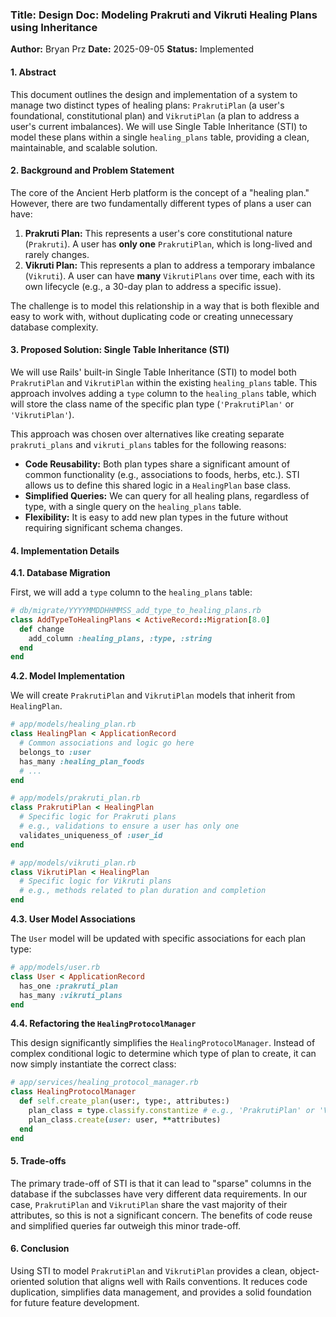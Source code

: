 ### **Title: Design Doc: Modeling Prakruti and Vikruti Healing Plans using Inheritance**

**Author:** Bryan Prz
**Date:** 2025-09-05
**Status:** Implemented

#### **1. Abstract**

This document outlines the design and implementation of a system to manage two distinct types of healing plans: `PrakrutiPlan` (a user's foundational, constitutional plan) and `VikrutiPlan` (a plan to address a user's current imbalances). We will use Single Table Inheritance (STI) to model these plans within a single `healing_plans` table, providing a clean, maintainable, and scalable solution.

#### **2. Background and Problem Statement**

The core of the Ancient Herb platform is the concept of a "healing plan." However, there are two fundamentally different types of plans a user can have:

1.  **Prakruti Plan:** This represents a user's core constitutional nature (`Prakruti`). A user has **only one** `PrakrutiPlan`, which is long-lived and rarely changes.
2.  **Vikruti Plan:** This represents a plan to address a temporary imbalance (`Vikruti`). A user can have **many** `VikrutiPlans` over time, each with its own lifecycle (e.g., a 30-day plan to address a specific issue).

The challenge is to model this relationship in a way that is both flexible and easy to work with, without duplicating code or creating unnecessary database complexity.

#### **3. Proposed Solution: Single Table Inheritance (STI)**

We will use Rails' built-in Single Table Inheritance (STI) to model both `PrakrutiPlan` and `VikrutiPlan` within the existing `healing_plans` table. This approach involves adding a `type` column to the `healing_plans` table, which will store the class name of the specific plan type (`'PrakrutiPlan'` or `'VikrutiPlan'`).

This approach was chosen over alternatives like creating separate `prakruti_plans` and `vikruti_plans` tables for the following reasons:

*   **Code Reusability:** Both plan types share a significant amount of common functionality (e.g., associations to foods, herbs, etc.). STI allows us to define this shared logic in a `HealingPlan` base class.
*   **Simplified Queries:** We can query for all healing plans, regardless of type, with a single query on the `healing_plans` table.
*   **Flexibility:** It is easy to add new plan types in the future without requiring significant schema changes.

#### **4. Implementation Details**

**4.1. Database Migration**

First, we will add a `type` column to the `healing_plans` table:

```ruby
# db/migrate/YYYYMMDDHHMMSS_add_type_to_healing_plans.rb
class AddTypeToHealingPlans < ActiveRecord::Migration[8.0]
  def change
    add_column :healing_plans, :type, :string
  end
end
```

**4.2. Model Implementation**

We will create `PrakrutiPlan` and `VikrutiPlan` models that inherit from `HealingPlan`.

```ruby
# app/models/healing_plan.rb
class HealingPlan < ApplicationRecord
  # Common associations and logic go here
  belongs_to :user
  has_many :healing_plan_foods
  # ...
end

# app/models/prakruti_plan.rb
class PrakrutiPlan < HealingPlan
  # Specific logic for Prakruti plans
  # e.g., validations to ensure a user has only one
  validates_uniqueness_of :user_id
end

# app/models/vikruti_plan.rb
class VikrutiPlan < HealingPlan
  # Specific logic for Vikruti plans
  # e.g., methods related to plan duration and completion
end
```

**4.3. User Model Associations**

The `User` model will be updated with specific associations for each plan type:

```ruby
# app/models/user.rb
class User < ApplicationRecord
  has_one :prakruti_plan
  has_many :vikruti_plans
end
```

**4.4. Refactoring the `HealingProtocolManager`**

This design significantly simplifies the `HealingProtocolManager`. Instead of complex conditional logic to determine which type of plan to create, it can now simply instantiate the correct class:

```ruby
# app/services/healing_protocol_manager.rb
class HealingProtocolManager
  def self.create_plan(user:, type:, attributes:)
    plan_class = type.classify.constantize # e.g., 'PrakrutiPlan' or 'VikrutiPlan'
    plan_class.create(user: user, **attributes)
  end
end
```

#### **5. Trade-offs**

The primary trade-off of STI is that it can lead to "sparse" columns in the database if the subclasses have very different data requirements. In our case, `PrakrutiPlan` and `VikrutiPlan` share the vast majority of their attributes, so this is not a significant concern. The benefits of code reuse and simplified queries far outweigh this minor trade-off.

#### **6. Conclusion**

Using STI to model `PrakrutiPlan` and `VikrutiPlan` provides a clean, object-oriented solution that aligns well with Rails conventions. It reduces code duplication, simplifies data management, and provides a solid foundation for future feature development.
